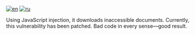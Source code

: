 [![en](https://img.shields.io/badge/lang-ru-red.svg)](https://github.com/nalivayev/memorial_gang/blob/master/README.md)
[![ru](https://img.shields.io/badge/lang-en-yellow.svg)](https://github.com/nalivayev/memorial_gang/blob/master/README.ru.md)

Using JavaScript injection, it downloads inaccessible documents. Currently, this vulnerability has been patched. Bad code in every sense—good result.
